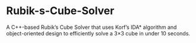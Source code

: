 # Rubik-s-Cube-Solver
A C++-based Rubik’s Cube Solver that uses Korf’s IDA\* algorithm and object-oriented design to efficiently solve a 3×3 cube in under 10 seconds.

